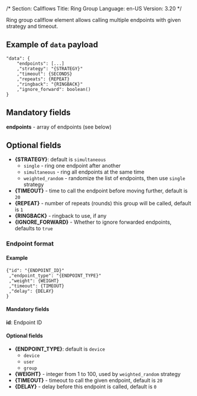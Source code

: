 /*
Section: Callflows
Title: Ring Group
Language: en-US
Version: 3.20
*/

Ring group callflow element allows calling multiple endpoints with given strategy and timeout.

## Example of `data` payload

    "data": {
        "endpoints": [...]
        ,"strategy": "{STRATEGY}"
        ,"timeout": {SECONDS}
        ,"repeats": {REPEAT}
        ,"ringback": "{RINGBACK}"
        ,"ignore_forward": boolean()
    }

## Mandatory fields
**endpoints** - array of endpoints (see below)

## Optional fields

* **{STRATEGY}**: default is `simultaneous`
    * `single` - ring one endpoint after another
    * `simultaneous` - ring all endpoints at the same time
    * `weighted_random` - randomize the list of endpoints, then use `single` strategy
* **{TIMEOUT}** - time to call the endpoint before moving further, default is `20`
* **{REPEAT}** - number of repeats (rounds) this group will be called, default is `1`
* **{RINGBACK}** - ringback to use, if any
* **{IGNORE\_FORWARD}** - Whether to ignore forwarded endpoints, defaults to `true`

### Endpoint format
#### Example

    {"id": "{ENDPOINT_ID}"
     ,"endpoint_type": "{ENDPOINT_TYPE}"
     ,"weight": {WEIGHT}
     ,"timeout": {TIMEOUT}
     ,"delay": {DELAY}
    }

#### Mandatory fields

**id**: Endpoint ID

#### Optional fields

* **{ENDPOINT\_TYPE}**: default is `device`
    * `device`
    * `user`
    * `group`
* **{WEIGHT}** - integer from 1 to 100, used by `weighted_random` strategy
* **{TIMEOUT}** - timeout to call the given endpoint, default is `20`
* **{DELAY}** - delay before this endpoint is called, default is `0`
